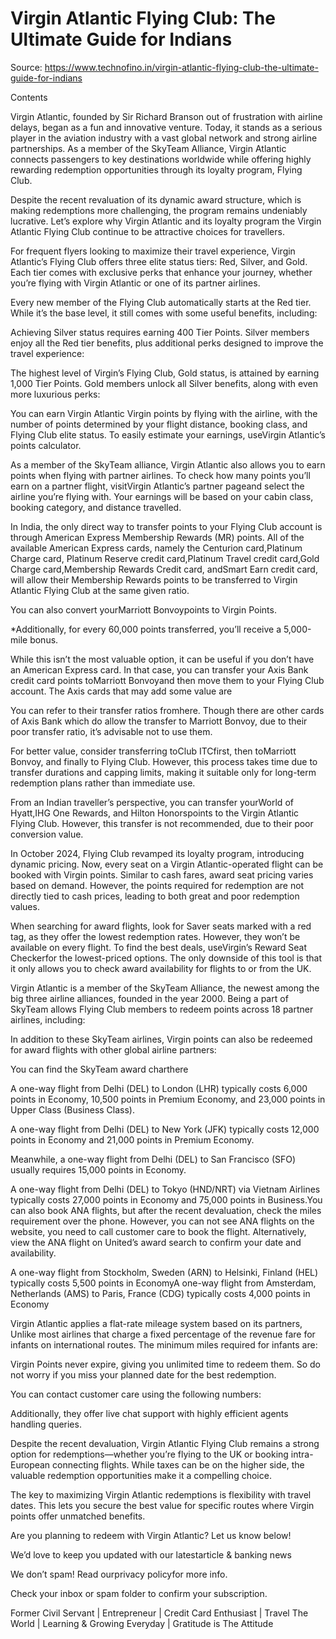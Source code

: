 # Virgin Atlantic Flying Club: The Ultimate Guide for Indians

Source: https://www.technofino.in/virgin-atlantic-flying-club-the-ultimate-guide-for-indians

Contents

Virgin Atlantic, founded by Sir Richard Branson out of frustration with airline delays, began as a fun and innovative venture. Today, it stands as a serious player in the aviation industry with a vast global network and strong airline partnerships. As a member of the SkyTeam Alliance, Virgin Atlantic connects passengers to key destinations worldwide while offering highly rewarding redemption opportunities through its loyalty program, Flying Club.

Despite the recent revaluation of its dynamic award structure, which is making redemptions more challenging, the program remains undeniably lucrative. Let’s explore why Virgin Atlantic and its loyalty program the Virgin Atlantic Flying Club continue to be attractive choices for travellers.

For frequent flyers looking to maximize their travel experience, Virgin Atlantic’s Flying Club offers three elite status tiers: Red, Silver, and Gold. Each tier comes with exclusive perks that enhance your journey, whether you’re flying with Virgin Atlantic or one of its partner airlines.

Every new member of the Flying Club automatically starts at the Red tier. While it’s the base level, it still comes with some useful benefits, including:

Achieving Silver status requires earning 400 Tier Points. Silver members enjoy all the Red tier benefits, plus additional perks designed to improve the travel experience:

The highest level of Virgin’s Flying Club, Gold status, is attained by earning 1,000 Tier Points. Gold members unlock all Silver benefits, along with even more luxurious perks:

You can earn Virgin Atlantic Virgin points by flying with the airline, with the number of points determined by your flight distance, booking class, and Flying Club elite status. To easily estimate your earnings, useVirgin Atlantic’s points calculator.

As a member of the SkyTeam alliance, Virgin Atlantic also allows you to earn points when flying with partner airlines. To check how many points you’ll earn on a partner flight, visitVirgin Atlantic’s partner pageand select the airline you’re flying with. Your earnings will be based on your cabin class, booking category, and distance travelled.

In India, the only direct way to transfer points to your Flying Club account is through American Express Membership Rewards (MR) points. All of the available American Express cards, namely the Centurion card,Platinum Charge card, Platinum Reserve credit card,Platinum Travel credit card,Gold Charge card,Membership Rewards Credit card, andSmart Earn credit card, will allow their Membership Rewards points to be transferred to Virgin Atlantic Flying Club at the same given ratio.

You can also convert yourMarriott Bonvoypoints to Virgin Points.

*Additionally, for every 60,000 points transferred, you’ll receive a 5,000-mile bonus.

While this isn’t the most valuable option, it can be useful if you don’t have an American Express card. In that case, you can transfer your Axis Bank credit card points toMarriott Bonvoyand then move them to your Flying Club account. The Axis cards that may add some value are

You can refer to their transfer ratios fromhere. Though there are other cards of Axis Bank which do allow the transfer to Marriott Bonvoy, due to their poor transfer ratio, it’s advisable not to use them.

For better value, consider transferring toClub ITCfirst, then toMarriott Bonvoy, and finally to Flying Club. However, this process takes time due to transfer durations and capping limits, making it suitable only for long-term redemption plans rather than immediate use.

From an Indian traveller’s perspective, you can transfer yourWorld of Hyatt,IHG One Rewards, and Hilton Honorspoints to the Virgin Atlantic Flying Club. However, this transfer is not recommended, due to their poor conversion value.

In October 2024, Flying Club revamped its loyalty program, introducing dynamic pricing. Now, every seat on a Virgin Atlantic-operated flight can be booked with Virgin points. Similar to cash fares, award seat pricing varies based on demand. However, the points required for redemption are not directly tied to cash prices, leading to both great and poor redemption values.

When searching for award flights, look for Saver seats marked with a red tag, as they offer the lowest redemption rates. However, they won’t be available on every flight. To find the best deals, useVirgin’s Reward Seat Checkerfor the lowest-priced options. The only downside of this tool is that it only allows you to check award availability for flights to or from the UK.

Virgin Atlantic is a member of the SkyTeam Alliance, the newest among the big three airline alliances, founded in the year 2000. Being a part of SkyTeam allows Flying Club members to redeem points across 18 partner airlines, including:

In addition to these SkyTeam airlines, Virgin points can also be redeemed for award flights with other global airline partners:

You can find the SkyTeam award charthere

A one-way flight from Delhi (DEL) to London (LHR) typically costs 6,000 points in Economy, 10,500 points in Premium Economy, and 23,000 points in Upper Class (Business Class).

A one-way flight from Delhi (DEL) to New York (JFK) typically costs 12,000 points in Economy and 21,000 points in Premium Economy.

Meanwhile, a one-way flight from Delhi (DEL) to San Francisco (SFO) usually requires 15,000 points in Economy.

A one-way flight from Delhi (DEL) to Tokyo (HND/NRT) via Vietnam Airlines typically costs 27,000 points in Economy and 75,000 points in Business.You can also book ANA flights, but after the recent devaluation, check the miles requirement over the phone. However, you can not see ANA flights on the website, you need to call customer care to book the flight. Alternatively, view the ANA flight on United’s award search to confirm your date and availability.

A one-way flight from Stockholm, Sweden (ARN) to Helsinki, Finland (HEL) typically costs 5,500 points in EconomyA one-way flight from Amsterdam, Netherlands (AMS) to Paris, France (CDG) typically costs 4,000 points in Economy

Virgin Atlantic applies a flat-rate mileage system based on its partners, Unlike most airlines that charge a fixed percentage of the revenue fare for infants on international routes. The minimum miles required for infants are:

Virgin Points never expire, giving you unlimited time to redeem them. So do not worry if you miss your planned date for the best redemption.

You can contact customer care using the following numbers:

Additionally, they offer live chat support with highly efficient agents handling queries.

Despite the recent devaluation, Virgin Atlantic Flying Club remains a strong option for redemptions—whether you’re flying to the UK or booking intra-European connecting flights. While taxes can be on the higher side, the valuable redemption opportunities make it a compelling choice.

The key to maximizing Virgin Atlantic redemptions is flexibility with travel dates. This lets you secure the best value for specific routes where Virgin points offer unmatched benefits.

Are you planning to redeem with Virgin Atlantic? Let us know below!

We’d love to keep you updated with our latestarticle & banking news

We don’t spam! Read ourprivacy policyfor more info.

Check your inbox or spam folder to confirm your subscription.

Former Civil Servant | Entrepreneur | Credit Card Enthusiast | Travel The World | Learning & Growing Everyday | Gratitude is The Attitude